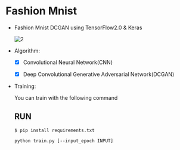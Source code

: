 # Fashion Mnist
  

  - Fashion Mnist DCGAN using TensorFlow2.0 & Keras

    ![2](https://user-images.githubusercontent.com/88143329/161974667-f0865551-c3bb-49fb-92fd-f7fa327c9d4a.png)
    
  - Algorithm:

    - [x] Convolutional Neural Network(CNN)
    - [x] Deep Convolutional Generative Adversarial Network(DCGAN)
    

  - Training:

      You can train with the following command

      ## RUN

      ```
      $ pip install requirements.txt
      
      python train.py [--input_epoch INPUT]
      ```
      
